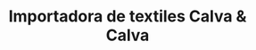 ---
title: "Importadora de textiles Calva & Calva"
url: /loja-ecuador/importadora-de-textiles-calva-und-calva/
shop: Textil
---